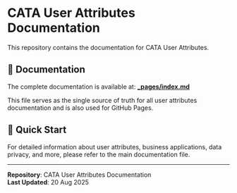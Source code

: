 # CATA User Attributes Documentation

This repository contains the documentation for CATA User Attributes.

## 📖 Documentation

The complete documentation is available at: **[_pages/index.md](_pages/index.md)**

This file serves as the single source of truth for all user attributes documentation and is also used for GitHub Pages.

## 🚀 Quick Start

For detailed information about user attributes, business applications, data privacy, and more, please refer to the main documentation file.

---

**Repository**: CATA User Attributes Documentation  
**Last Updated**: 20 Aug 2025
